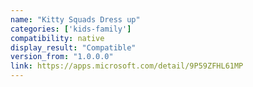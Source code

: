 ```yaml
---
name: "Kitty Squads Dress up"
categories: ['kids-family']
compatibility: native
display_result: "Compatible"
version_from: "1.0.0.0"
link: https://apps.microsoft.com/detail/9P59ZFHL61MP
---
```

